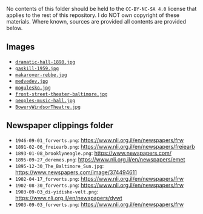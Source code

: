 No contents of this folder should be held to the  `CC-BY-NC-SA 4.0` license that applies to the rest of this repository.
I do NOT own copyright of these materials. Where known, sources are provided all contents are provided below.

## Images

- [`dramatic-hall-1890.jpg`](https://archive.nyu.edu/handle/2451/56843)
- [`gaskill-1959.jpg`](https://www.ocfrealty.com/naked-philly/society-hill/delorean-time-machine-5th-gaskill/)
- [`makarover-rebbe.jpg`](https://jewua.org/makarov/)
- [`medvedev.jpg`](https://www.centropa.org/en/photo/portrait-mikhail-efimovich-medvedev-meer-haimovich-bernshtein)
- [`mogulesko.jpg`](https://en.wikipedia.org/wiki/Sigmund_Mogulesko)
- [`front-street-theater-baltimore.jpg`](https://www.reddit.com/r/Lost_Architecture/comments/vgznrj/front_street_theater_baltimore_md_18291904/)
- [`peoples-music-hall.jpg`](https://cinematreasures.org/theaters/60205)
- [`BoweryWindsorTheatre.jpg`](https://www.boweryalliance.org/did-you-know-this-about-the-bowery/)


## Newspaper clippings folder

- `1946-09-01_forverts.png`: <https://www.nli.org.il/en/newspapers/frw>
- `1891-02-06_freiearb.png`: <https://www.nli.org.il/en/newspapers/freiearb>
- `1893-01-08_brooklyneagle.png`: <https://www.newspapers.com/>
- `1895-09-27_deremes.png`: <https://www.nli.org.il/en/newspapers/emet>
- `1895-12-30_The_Baltimore_Sun.jpg`: <https://www.newspapers.com/image/374494611>
- `1902-04-17_forverts.png`: <https://www.nli.org.il/en/newspapers/frw>
- `1902-08-30_forverts.png`: <https://www.nli.org.il/en/newspapers/frw> 
- `1903-09-03_di-yidishe-velt.png`: <https://www.nli.org.il/en/newspapers/dywt> 
- `1903-09-03_forverts.png`: <https://www.nli.org.il/en/newspapers/frw> 